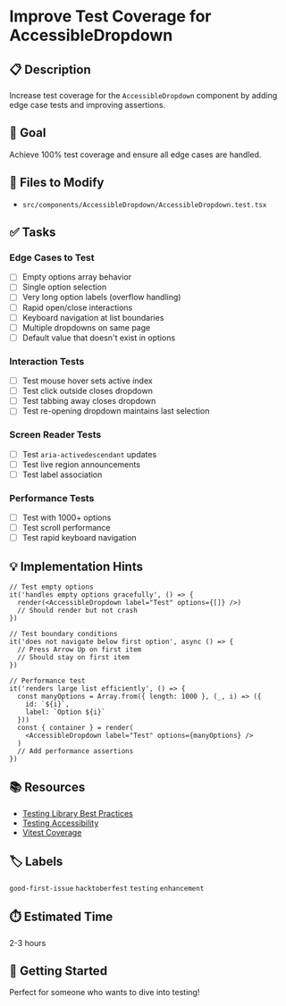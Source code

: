 # Improve Test Coverage for AccessibleDropdown

## 📋 Description
Increase test coverage for the `AccessibleDropdown` component by adding edge case tests and improving assertions.

## 🎯 Goal
Achieve 100% test coverage and ensure all edge cases are handled.

## 📂 Files to Modify
- `src/components/AccessibleDropdown/AccessibleDropdown.test.tsx`

## ✅ Tasks

### Edge Cases to Test
- [ ] Empty options array behavior
- [ ] Single option selection
- [ ] Very long option labels (overflow handling)
- [ ] Rapid open/close interactions
- [ ] Keyboard navigation at list boundaries
- [ ] Multiple dropdowns on same page
- [ ] Default value that doesn't exist in options

### Interaction Tests
- [ ] Test mouse hover sets active index
- [ ] Test click outside closes dropdown
- [ ] Test tabbing away closes dropdown
- [ ] Test re-opening dropdown maintains last selection

### Screen Reader Tests
- [ ] Test `aria-activedescendant` updates
- [ ] Test live region announcements
- [ ] Test label association

### Performance Tests
- [ ] Test with 1000+ options
- [ ] Test scroll performance
- [ ] Test rapid keyboard navigation

## 💡 Implementation Hints

```tsx
// Test empty options
it('handles empty options gracefully', () => {
  render(<AccessibleDropdown label="Test" options={[]} />)
  // Should render but not crash
})

// Test boundary conditions
it('does not navigate below first option', async () => {
  // Press Arrow Up on first item
  // Should stay on first item
})

// Performance test
it('renders large list efficiently', () => {
  const manyOptions = Array.from({ length: 1000 }, (_, i) => ({
    id: `${i}`,
    label: `Option ${i}`
  }))
  const { container } = render(
    <AccessibleDropdown label="Test" options={manyOptions} />
  )
  // Add performance assertions
})
```

## 📚 Resources
- [Testing Library Best Practices](https://kentcdodds.com/blog/common-mistakes-with-react-testing-library)
- [Testing Accessibility](https://www.a11yproject.com/posts/how-to-test-for-accessibility/)
- [Vitest Coverage](https://vitest.dev/guide/coverage.html)

## 🏷️ Labels
`good-first-issue` `hacktoberfest` `testing` `enhancement`

## ⏱️ Estimated Time
2-3 hours

## 🤝 Getting Started
Perfect for someone who wants to dive into testing!
